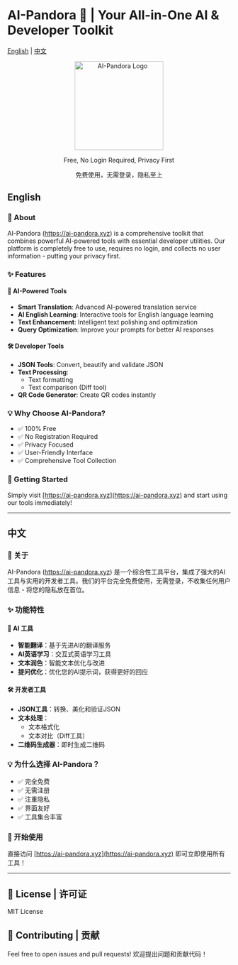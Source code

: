 # AI-Pandora 🎯 | Your All-in-One AI & Developer Toolkit

[English](#english) | [中文](#中文)

<div align="center">
  <a href="https://ai-pandora.xyz">
    <img src="https://ai-pandora.xyz/images/ai-pandora-logo.png" alt="AI-Pandora Logo" width="200"/>
  </a>
  
  <p>Free, No Login Required, Privacy First</p>
  <p>免费使用，无需登录，隐私至上</p>
</div>

## English

### 🌟 About
AI-Pandora (https://ai-pandora.xyz) is a comprehensive toolkit that combines powerful AI-powered tools with essential developer utilities. Our platform is completely free to use, requires no login, and collects no user information - putting your privacy first.

### ✨ Features

#### 🤖 AI-Powered Tools
- **Smart Translation**: Advanced AI-powered translation service
- **AI English Learning**: Interactive tools for English language learning
- **Text Enhancement**: Intelligent text polishing and optimization
- **Query Optimization**: Improve your prompts for better AI responses

#### 🛠️ Developer Tools
- **JSON Tools**: Convert, beautify and validate JSON
- **Text Processing**: 
  - Text formatting
  - Text comparison (Diff tool)
- **QR Code Generator**: Create QR codes instantly

### 💡 Why Choose AI-Pandora?
- ✅ 100% Free
- ✅ No Registration Required
- ✅ Privacy Focused
- ✅ User-Friendly Interface
- ✅ Comprehensive Tool Collection

### 🚀 Getting Started
Simply visit [https://ai-pandora.xyz](https://ai-pandora.xyz) and start using our tools immediately!

---

## 中文

### 🌟 关于
AI-Pandora (https://ai-pandora.xyz) 是一个综合性工具平台，集成了强大的AI工具与实用的开发者工具。我们的平台完全免费使用，无需登录，不收集任何用户信息 - 将您的隐私放在首位。

### ✨ 功能特性

#### 🤖 AI 工具
- **智能翻译**：基于先进AI的翻译服务
- **AI英语学习**：交互式英语学习工具
- **文本润色**：智能文本优化与改进
- **提问优化**：优化您的AI提示词，获得更好的回应

#### 🛠️ 开发者工具
- **JSON工具**：转换、美化和验证JSON
- **文本处理**：
  - 文本格式化
  - 文本对比（Diff工具）
- **二维码生成器**：即时生成二维码

### 💡 为什么选择 AI-Pandora？
- ✅ 完全免费
- ✅ 无需注册
- ✅ 注重隐私
- ✅ 界面友好
- ✅ 工具集合丰富

### 🚀 开始使用
直接访问 [https://ai-pandora.xyz](https://ai-pandora.xyz) 即可立即使用所有工具！

---

## 📝 License | 许可证
MIT License

## 🤝 Contributing | 贡献
Feel free to open issues and pull requests!
欢迎提出问题和贡献代码！

